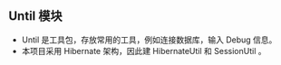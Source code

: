 Until 模块
-- 
- Until 是工具包，存放常用的工具，例如连接数据库，输入 Debug 信息。
- 本项目采用 Hibernate 架构，因此建 HibernateUtil 和 SessionUtil 。